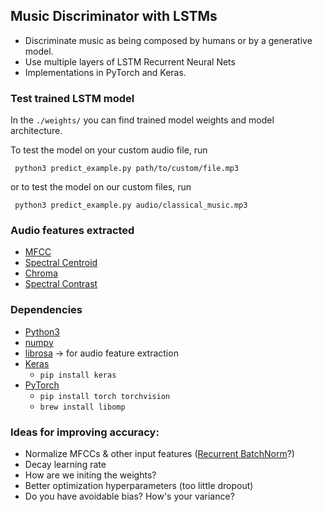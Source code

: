 ## Music Discriminator with LSTMs

 * Discriminate music as being composed by humans or by a generative model.
 * Use multiple layers of LSTM Recurrent Neural Nets
 * Implementations in PyTorch and Keras.

### Test trained LSTM model
 In the `./weights/` you can find trained model weights and model architecture.

 To test the model on your custom audio file, run

     python3 predict_example.py path/to/custom/file.mp3
 or to test the model on our custom files, run

     python3 predict_example.py audio/classical_music.mp3

### Audio features extracted
 * [MFCC](https://en.wikipedia.org/wiki/Mel-frequency_cepstrum)
 * [Spectral Centroid](https://en.wikipedia.org/wiki/Spectral_centroid)
 * [Chroma](http://labrosa.ee.columbia.edu/matlab/chroma-ansyn/)
 * [Spectral Contrast](http://ieeexplore.ieee.org/document/1035731/)

### Dependencies
 * [Python3](https://www.anaconda.com/distribution/#download-section)
 * [numpy](https://numpy.org)
 * [librosa](https://librosa.github.io/librosa) &rarr; for audio feature extraction
 * [Keras](https://keras.io)
    * `pip install keras`
 * [PyTorch](http://pytorch.org)
    * `pip install torch torchvision`
    * `brew install libomp` 

### Ideas for improving accuracy:
 * Normalize MFCCs & other input features ([Recurrent BatchNorm](https://arxiv.org/pdf/1603.09025v4.pdf)?)
 * Decay learning rate
 * How are we initing the weights?
 * Better optimization hyperparameters (too little dropout)
 * Do you have avoidable bias? How's your variance?
